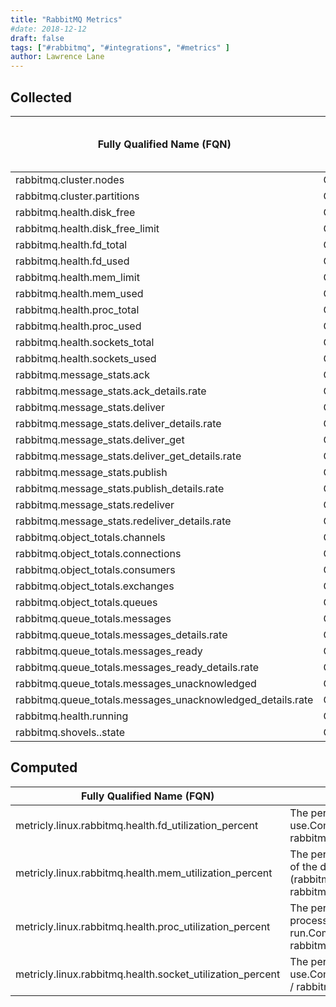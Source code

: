 ```yaml
---
title: "RabbitMQ Metrics"
#date: 2018-12-12
draft: false
tags: ["#rabbitmq", "#integrations", "#metrics" ]
author: Lawrence Lane
---
```


## Collected

| Fully Qualified Name (FQN)                                 | Type    | Units | Statistic | Min  | Max  | Sparse Data Strategy (SDS) | BASE | CORR | UTIL |
|------------------------------------------------------------|---------|-------|-----------|------|------|----------------------------|------|------|------|
| rabbitmq.cluster.nodes                                     | GAUGE   | count | average   | 0    | none | none                       | no   | no   | no   |
| rabbitmq.cluster.partitions                                | GAUGE   | count | average   | 0    | none | none                       | no   | no   | no   |
| rabbitmq.health.disk_free                                  | GAUGE   | bytes | average   | 0    | none | none                       | yes  | no   | no   |
| rabbitmq.health.disk_free_limit                            | GAUGE   | bytes | average   | 0    | none | none                       | no   | no   | no   |
| rabbitmq.health.fd_total                                   | GAUGE   | count | average   | 0    | none | none                       | no   | no   | no   |
| rabbitmq.health.fd_used                                    | GAUGE   | count | average   | 0    | none | none                       | yes  | no   | no   |
| rabbitmq.health.mem_limit                                  | GAUGE   | bytes | average   | 0    | none | none                       | no   | no   | no   |
| rabbitmq.health.mem_used                                   | GAUGE   | bytes | average   | 0    | none | none                       | yes  | no   | no   |
| rabbitmq.health.proc_total                                 | GAUGE   | count | average   | 0    | none | none                       | no   | no   | no   |
| rabbitmq.health.proc_used                                  | GAUGE   | count | average   | 0    | none | none                       | yes  | no   | no   |
| rabbitmq.health.sockets_total                              | GAUGE   | count | average   | 0    | none | none                       | no   | no   | no   |
| rabbitmq.health.sockets_used                               | GAUGE   | count | average   | 0    | none | none                       | yes  | no   | no   |
| rabbitmq.message_stats.ack                                 | COUNTER | count |           | 0    | none | none                       | yes  | no   | no   |
| rabbitmq.message_stats.ack_details.rate                    | GAUGE   | ops   | average   | none | none | none                       | yes  | no   | no   |
| rabbitmq.message_stats.deliver                             | COUNTER | count |           | 0    | none | none                       | yes  | no   | no   |
| rabbitmq.message_stats.deliver_details.rate                | GAUGE   | ops   | average   | none | none | none                       | yes  | no   | no   |
| rabbitmq.message_stats.deliver_get                         | COUNTER | count |           | 0    | none | none                       | yes  | no   | no   |
| rabbitmq.message_stats.deliver_get_details.rate            | GAUGE   | ops   | average   | none | none | none                       | yes  | no   | no   |
| rabbitmq.message_stats.publish                             | COUNTER | count |           | 0    | none | none                       | yes  | no   | no   |
| rabbitmq.message_stats.publish_details.rate                | GAUGE   | ops   | average   | none | none | none                       | yes  | no   | no   |
| rabbitmq.message_stats.redeliver                           | COUNTER | count |           | 0    | none | none                       | no   | no   | no   |
| rabbitmq.message_stats.redeliver_details.rate              | GAUGE   | ops   | average   | none | none | none                       | no   | no   | no   |
| rabbitmq.object_totals.channels                            | GAUGE   | count | average   | 0    | none | none                       | no   | no   | no   |
| rabbitmq.object_totals.connections                         | GAUGE   | count | average   | 0    | none | none                       | no   | no   | no   |
| rabbitmq.object_totals.consumers                           | GAUGE   | count | average   | 0    | none | none                       | no   | no   | no   |
| rabbitmq.object_totals.exchanges                           | GAUGE   | count | average   | 0    | none | none                       | no   | no   | no   |
| rabbitmq.object_totals.queues                              | GAUGE   | count | average   | 0    | none | none                       | no   | no   | no   |
| rabbitmq.queue_totals.messages                             | GAUGE   | count | average   | 0    | none | none                       | yes  | no   | no   |
| rabbitmq.queue_totals.messages_details.rate                | GAUGE   | ops   | average   | none | none | none                       | yes  | no   | no   |
| rabbitmq.queue_totals.messages_ready                       | GAUGE   | count | average   | 0    | none | none                       | no   | no   | no   |
| rabbitmq.queue_totals.messages_ready_details.rate          | GAUGE   | ops   | average   | none | none | none                       | no   | no   | no   |
| rabbitmq.queue_totals.messages_unacknowledged              | GAUGE   | count | average   | 0    | none | none                       | yes  | no   | no   |
| rabbitmq.queue_totals.messages_unacknowledged_details.rate | GAUGE   | ops   | average   | none | none | none                       | yes  | no   | no   |
| rabbitmq.health.running                                    | GAUGE   | none  | minimum   | none | none | none                       | no   | no   | no   |
| rabbitmq.shovels.<shovel-name>.state                       | COUNTER | none  | minimum   | 0    | 1    | none                       | no   | no   | no   |

## Computed

| Fully Qualified Name (FQN)                                | Description                                                                                                                                             | Units   | Min | Max | BASE | CORR | UTIL |
|-----------------------------------------------------------|---------------------------------------------------------------------------------------------------------------------------------------------------------|---------|-----|-----|------|------|------|
| metricly.linux.rabbitmq.health.fd_utilization_percent     | The percentage of available file descriptors in use.Computation:rabbitmq.health.fd_used / rabbitmq.health.fd_total * 100                                | percent | 0   | 100 | yes  | no   | yes  |
| metricly.linux.rabbitmq.health.mem_utilization_percent    | The percentage of memory in use as a function of the defined memorylimit.Computation:100 – (rabbitmq.health.mem_used / rabbitmq.health.mem_limit * 100) | percent | 0   | 100 | yes  | no   | yes  |
| metricly.linux.rabbitmq.health.proc_utilization_percent   | The percentage of the allowed number of processes which are being run.Computation:rabbitmq.health.proc_used / rabbitmq.health.proc_total * 100          | percent | 0   | 100 | yes  | no   | yes  |
| metricly.linux.rabbitmq.health.socket_utilization_percent | The percentage of the available sockets in use.Computation:rabbitmq.health.sockets_used / rabbitmq.health.sockets_total * 100                           | percent | 0   | 100 | yes  | no   | yes  |
